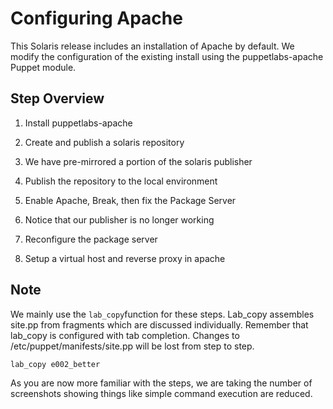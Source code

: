 # Configuring Apache

This Solaris release includes an installation of Apache by default. We modify the configuration of the existing install using the puppetlabs-apache Puppet module.

## Step Overview

1. Install puppetlabs-apache
2. Create and publish a solaris repository
  1. We have pre-mirrored a portion of the solaris publisher
  2. Publish the repository to the local environment

3. Enable Apache, Break, then fix the Package Server
  1. Notice that our publisher is no longer working
  2. Reconfigure the package server 
  3. Setup a virtual host and reverse proxy in apache


## 

## Note

We mainly use the `lab_copy`function for these steps. Lab\_copy assembles site.pp from fragments which are discussed individually. Remember that lab\_copy is configured with tab completion. Changes to \/etc\/puppet\/manifests\/site.pp will be lost from step to step.

`lab_copy e002_better`

As you are now more familiar with the steps, we are taking the number of screenshots showing things like simple command execution are reduced.

